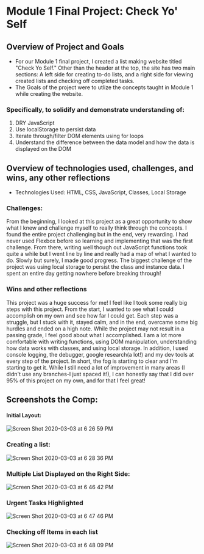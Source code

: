 # Module 1 Final Project:  Check Yo' Self

## Overview of Project and Goals

*   For our Module 1 final project, I created a list making website titled "Check Yo Self."  Other than the header at the top, the site has two main sections:  A left side for creating to-do lists, and a right side for viewing created lists and checking off completed tasks.
*   The Goals of the project were to utlize the concepts taught in Module 1 while creating the website. 

### Specifically, to solidify and demonstrate understanding of:
1. DRY JavaScript
2. Use localStorage to persist data
3. Iterate through/filter DOM elements using for loops
4. Understand the difference between the data model and how the data is displayed on the DOM

## Overview of technologies used, challenges, and wins, any other reflections

* Technologies Used:  HTML, CSS, JavaScript, Classes, Local Storage

### Challenges:

From the beginning, I looked at this project as a great opportunity to show what I knew and challenge myself to really think through the concepts.  I found the entire project challenging but in the end, very rewarding.  I had never used Flexbox before so learning and implementing that was the first challenge.  From there, writing well though out JavaScript functions took quite a while but I went line by line and really had a map of what I wanted to do.  Slowly but surely, I made good progress.  The biggest challenge of the project was using local storage to persist the class and instance data.  I spent an entire day getting nowhere before breaking through!

### Wins and other reflections

This project was a huge success for me!  I feel like I took some really big steps with this project. From the start, I wanted to see what I could accomplish on my own and see how far I could get.  Each step was a struggle, but I stuck with it, stayed calm, and in the end, overcame some big hurdles and ended on a high note.  While the project may not result in a passing grade, I feel good about what I accomplished.  I am a lot more comfortable with writing functions, using DOM manipulation, understanding how data works with classes, and using local storage. In addition, I used console logging, the debugger, google research(a lot!) and my dev tools at every step of the project.  In short, the fog is starting to clear and I'm starting to get it.  While I still need a lot of improvement in many areas (I didn't use any branches-I just spaced it!), I can honestly say that I did over 95% of this project on my own, and for that I feel great!  



## Screenshots the Comp:

#### Initial Layout:
![Screen Shot 2020-03-03 at 6 26 59 PM](https://user-images.githubusercontent.com/44849120/75839154-fe9c1500-5dbf-11ea-90bf-134cf4e7c932.png)

### Creating a list:
![Screen Shot 2020-03-03 at 6 28 36 PM](https://user-images.githubusercontent.com/44849120/75839247-4c188200-5dc0-11ea-8752-69ef1d2434db.png)

### Multiple List Displayed on the Right Side:
![Screen Shot 2020-03-03 at 6 46 42 PM](https://user-images.githubusercontent.com/44849120/75839308-766a3f80-5dc0-11ea-9ded-c3befbf914fd.png)

### Urgent Tasks Highlighted
![Screen Shot 2020-03-03 at 6 47 46 PM](https://user-images.githubusercontent.com/44849120/75839359-96016800-5dc0-11ea-8edf-10b293522cd0.png)

### Checking off Items in each list

![Screen Shot 2020-03-03 at 6 48 09 PM](https://user-images.githubusercontent.com/44849120/75839410-add8ec00-5dc0-11ea-9e62-be768264038b.png)








